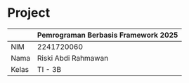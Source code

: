 # Project
|  | Pemrograman Berbasis Framework 2025 |
|--|--|
| NIM |  2241720060|
| Nama |  Riski Abdi Rahmawan |
| Kelas | TI - 3B |